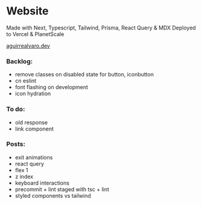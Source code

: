 # Website

Made with Next, Typescript, Tailwind, Prisma, React Query & MDX
Deployed to Vercel & PlanetScale

[aguirrealvaro.dev](https://aguirrealvaro.dev/)

### Backlog:

- remove classes on disabled state for button, iconbutton
- cn eslint
- font flashing on development
- icon hydration

### To do:

- old response
- link component

### Posts:

- exit animations
- react query
- flex 1
- z index
- keyboard interactions
- precommit + lint staged with tsc + lint
- styled components vs tailwind
